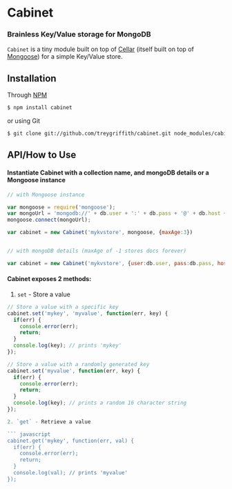 Cabinet
==============
### Brainless Key/Value storage for MongoDB

`Cabinet` is a tiny module built on top of [Cellar](http://github.com/treygriffith/cellar) (itself built on top of [Mongoose](http://www.mongoosejs.com)) for a simple Key/Value store.

Installation
-------------

Through [NPM](http://www.npmjs.org)
``` bash
$ npm install cabinet
```

 or using Git
``` bash
$ git clone git://github.com/treygriffith/cabinet.git node_modules/cabinet/
```

API/How to Use
-----------

#### Instantiate Cabinet with a collection name, and mongoDB details or a Mongoose instance

``` javascript
// with Mongoose instance

var mongoose = require('mongoose');
var mongoUrl = 'mongodb://' + db.user + ':' + db.pass + '@' + db.host + ':' + db.port + '/' + db.name;
mongoose.connect(mongoUrl);

var cabinet = new Cabinet('mykvstore', mongoose, {maxAge:3})


// with mongoDB details (maxAge of -1 stores docs forever)

var cabinet = new Cabinet('mykvstore', {user:db.user, pass:db.pass, host:db.host, port:db.port, name:db.name}, {maxAge:-1});
```

#### Cabinet exposes 2 methods:

1. `set` - Store a value

  ``` javascript
  // Store a value with a specific key
  cabinet.set('mykey', 'myvalue', function(err, key) {
    if(err) {
      console.error(err);
      return;
    }
    console.log(key); // prints 'mykey'
  });

  // Store a value with a randomly generated key
  cabinet.set('myvalue', function(err, key) {
    if(err) {
      console.error(err);
      return;
    }
    console.log(key); // prints a random 16 character string
  });

2. `get` - Retrieve a value

  ``` javascript
  cabinet.get('mykey', function(err, val) {
    if(err) {
      console.error(err);
      return;
    }
    console.log(val); // prints 'myvalue'
  });
